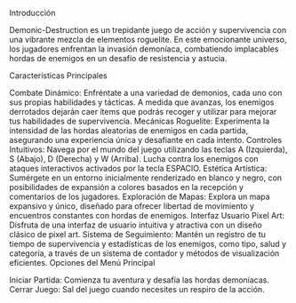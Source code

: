 Introducción

Demonic-Destruction es un trepidante juego de acción y supervivencia con una vibrante mezcla de elementos roguelite. En este emocionante universo, los jugadores enfrentan la invasión demoníaca, combatiendo implacables hordas de enemigos en un desafío de resistencia y astucia.

Características Principales

Combate Dinámico: Enfréntate a una variedad de demonios, cada uno con sus propias habilidades y tácticas. A medida que avanzas, los enemigos derrotados dejarán caer ítems que podrás recoger y utilizar para mejorar tus habilidades de supervivencia.
Mecánicas Roguelite: Experimenta la intensidad de las hordas aleatorias de enemigos en cada partida, asegurando una experiencia única y desafiante en cada intento.
Controles Intuitivos: Navega por el mundo del juego utilizando las teclas A (Izquierda), S (Abajo), D (Derecha) y W (Arriba). Lucha contra los enemigos con ataques interactivos activados por la tecla ESPACIO.
Estética Artística: Sumérgete en un entorno inicialmente renderizado en blanco y negro, con posibilidades de expansión a colores basados en la recepción y comentarios de los jugadores.
Exploración de Mapas: Explora un mapa expansivo y único, diseñado para ofrecer libertad de movimiento y encuentros constantes con hordas de enemigos.
Interfaz Usuario Pixel Art: Disfruta de una interfaz de usuario intuitiva y atractiva con un diseño clásico de pixel art.
Sistema de Seguimiento: Mantén un registro de tu tiempo de supervivencia y estadísticas de los enemigos, como tipo, salud y categoría, a través de un sistema de contador y métodos de visualización eficientes.
Opciones del Menú Principal

Iniciar Partida: Comienza tu aventura y desafía las hordas demoníacas.
Cerrar Juego: Sal del juego cuando necesites un respiro de la acción.




